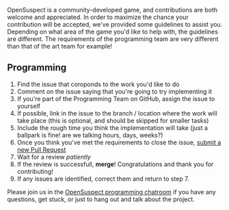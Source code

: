 OpenSuspect is a community-developed game, and contributions are both welcome and appreciated.
In order to maximize the chance your contribution will be accepted, we've provided some guidelines to assist you.
Depending on what area of the game you'd like to help with, the guidelines are different.
The requirements of the programming team are very different than that of the art team for example!

## Programming
1. Find the issue that coroponds to the work you'd like to do
2. Comment on the issue saying that you're going to try implementing it
3. If you're part of the Programming Team on GitHub, assign the issue to yourself
4. If possible, link in the issue to the branch / location where the work will take place (this is optional, and should be skipped for smaller tasks)
5. Include the rough time you think the implementation will take (just a ballpark is fine! are we talking hours, days, weeks?)
6. Once you think you've met the requirements to close the issue, [submit a new Pull Request](https://github.com/opensuspect/opensuspect/compare)
7. Wait for a review _patiently_
8. If the review is successfull, **merge**! Congratulations and thank you for contributing!
9. If any issues are identified, correct them and return to step 7.

Please join us in the [OpenSuspect programming chatroom](https://matrix.to/#/#open_sus_programming:matrix.org) if you have any questions, get stuck, or just to hang out and talk about the project.
